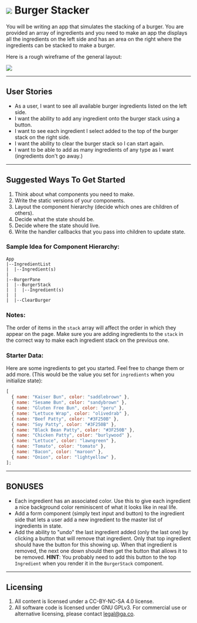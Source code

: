 # ![](https://ga-dash.s3.amazonaws.com/production/assets/logo-9f88ae6c9c3871690e33280fcf557f33.png) Burger Stacker

You will be writing an app that simulates the stacking of a burger. You are provided an array of ingredients and you need to make an app the displays all the ingredients on the left side and has an area on the right where the ingredients can be stacked to make a burger.

Here is a rough wireframe of the general layout:

![](https://i.imgur.com/beMtwGj.png)

---

## User Stories

- As a user, I want to see all available burger ingredients listed on the left side.
- I want the ability to add any ingredient onto the burger stack using a button.
- I want to see each ingredient I select added to the top of the burger stack on the right side.
- I want the ability to clear the burger stack so I can start again.
- I want to be able to add as many ingredients of any type as I want (ingredients don't go away.)

---

## Suggested Ways To Get Started

1. Think about what components you need to make.
2. Write the static versions of your components.
3. Layout the component hierarchy (decide which ones are children of others).
4. Decide what the state should be.
5. Decide where the state should live.
6. Write the handler callbacks that you pass into children to update state.

### Sample Idea for Component Hierarchy:

```
App
|--IngredientList
|  |--Ingredient(s)
|
|--BurgerPane
|  |--BurgerStack
|  |  |--Ingredient(s)
|  |
|  |--ClearBurger
```

### Notes:

The order of items in the `stack` array will affect the order in which they appear on the page. Make sure you are adding ingredients to the `stack` in the correct way to make each ingredient stack on the previous one.

### Starter Data:

Here are some ingredients to get you started. Feel free to change them or add more. (This would be the value you set for `ingredients` when you initialize state):

```js
[
  { name: "Kaiser Bun", color: "saddlebrown" },
  { name: "Sesame Bun", color: "sandybrown" },
  { name: "Gluten Free Bun", color: "peru" },
  { name: "Lettuce Wrap", color: "olivedrab" },
  { name: "Beef Patty", color: "#3F250B" },
  { name: "Soy Patty", color: "#3F250B" },
  { name: "Black Bean Patty", color: "#3F250B" },
  { name: "Chicken Patty", color: "burlywood" },
  { name: "Lettuce", color: "lawngreen" },
  { name: "Tomato", color: "tomato" },
  { name: "Bacon", color: "maroon" },
  { name: "Onion", color: "lightyellow" },
];
```

---

## BONUSES

- Each ingredient has an associated color. Use this to give each ingredient a nice background color reminiscent of what it looks like in real life.
- Add a form component (simply text input and button) to the ingredient side that lets a user add a new ingredient to the master list of ingredients in state.
- Add the ability to "undo" the last ingredient added (only the last one) by clicking a button that will remove that ingredient. Only that top ingredient should have the button for this showing up. When that ingredient is removed, the next one down should then get the button that allows it to be removed. **HINT**: You probably need to add this button to the top `Ingredient` when you render it in the `BurgerStack` component.

---

## Licensing

1. All content is licensed under a CC-BY-NC-SA 4.0 license.
2. All software code is licensed under GNU GPLv3. For commercial use or alternative licensing, please contact legal@ga.co.

